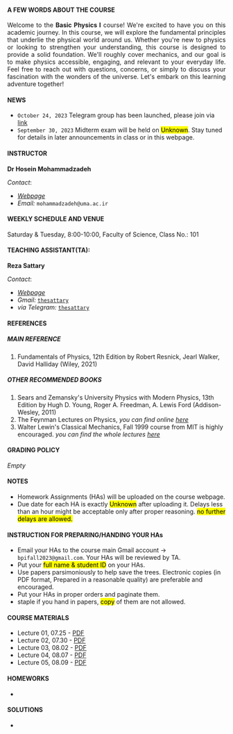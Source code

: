 #### A FEW WORDS ABOUT THE COURSE

<p style="text-align: justify; ">Welcome to the <b>Basic Physics I</b> course! We're excited to have you on this academic journey. In this course, we will explore the fundamental principles that underlie the physical world around us. Whether you're new to physics or looking to strengthen your understanding, this course is designed to provide a solid foundation. We'll roughly cover mechanics, and our goal is to make physics accessible, engaging, and relevant to your everyday life. Feel free to reach out with questions, concerns, or simply to discuss your fascination with the wonders of the universe. Let's embark on this learning adventure together!</p>

#### NEWS

* `October 24, 2023` Telegram group has been launched, please join via [link](https://t.me/bpifall2023)
* `September 30, 2023` Midterm exam will be held on <mark>Unknown</mark>. Stay tuned for details in later announcements in class or in this webpage.


#### INSTRUCTOR

**Dr Hosein Mohammadzadeh**

_Contact_:

* [_Webpage_](https://uma.ac.ir/cv.php?cv=117&url_title=%d8%ad%d8%b3%db%8c%d9%86-%d9%85%d8%ad%d9%85%d8%af%d8%b2%d8%a7%d8%af%d9%87&rewrite_url=1&mod=scv)
* _Email:_ `mohammadzadeh@uma.ac.ir`

#### WEEKLY SCHEDULE AND VENUE

Saturday & Tuesday, 8:00-10:00, Faculty of Science, Class No.: 101

#### TEACHING ASSISTANT(TA):

**Reza Sattary**

_Contact_:
* [_Webpage_](https://sattary.github.io/)
* _Gmail:_  [`thesattary`](mailto:thesattary@gmail.com)
* _via Telegram:_ [`thesattary`](https://t.me/thesattary)


#### REFERENCES

##### MAIN REFERENCE

1. Fundamentals of Physics, 12th Edition by Robert Resnick, Jearl Walker, David Halliday (Wiley, 2021)

##### OTHER RECOMMENDED BOOKS

1. Sears and Zemansky's University Physics with Modern Physics, 13th Edition by Hugh D. Young, Roger A. Freedman, A. Lewis Ford (Addison-Wesley, 2011)
2. The Feynman Lectures on Physics, _you can find online [here](https://www.feynmanlectures.caltech.edu/)_
3. Walter Lewin's Classical Mechanics, Fall 1999 course from MIT is highly encouraged. _you can find the whole lectures [here](https://www.youtube.com/playlist?list=PLUdYlQf0_sSsb2tNcA3gtgOt8LGH6tJbr)_ 


#### GRADING POLICY
_Empty_


#### NOTES 

* Homework Assignments (HAs) will be uploaded on the course webpage.
* Due date for each HA is exactly <mark>Unknown</mark>  after uploading it. Delays less than an hour might be acceptable only after proper reasoning. <mark>no further delays are allowed.</mark>

#### INSTRUCTION FOR PREPARING/HANDING YOUR HAs

* Email your HAs to the course main Gmail account -> `bpifall2023@gmail.com`. Your HAs will be reviewed by TA. 
* Put your <mark>full name & student ID</mark> on your HAs.
* Use papers parsimoniously to help save the trees. Electronic copies (in PDF format, Prepared in a reasonable quality) are preferable and encouraged. 
* Put your HAs in proper orders and paginate them.
* staple if you hand in papers, <mark>copy</mark> of them are not allowed.


#### COURSE MATERIALS

* Lecture 01, 07.25 - [PDF](https://drive.google.com/file/d/1tXKdQUzDtTI2G1y8ufEO7xs-_wVlYo-H/view?usp=sharing)
* Lecture 02, 07.30 - [PDF](https://drive.google.com/file/d/1nlFEQQrylITmJ5SUdukvpvmqNf3xaeY9/view?usp=sharing)
* Lecture 03, 08.02 - [PDF](https://drive.google.com/file/d/1pw4Fb_FVH1xa_mcP6Ssbz1GyPzG3Pl_k/view?usp=sharing)
* Lecture 04, 08.07 - [PDF](https://drive.google.com/file/d/1m7U0XzIU17ptRUuBC1UIuvXbnqUL-CWn/view?usp=sharing)
* Lecture 05, 08.09 - [PDF](https://drive.google.com/file/d/1ktzIAazPSM-Rbciwr3pb1PlGLQ505uan/view?usp=sharing)


#### HOMEWORKS 

* 

    

#### SOLUTIONS

* 




